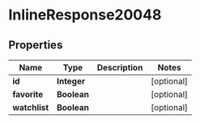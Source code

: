 
# InlineResponse20048

## Properties
Name | Type | Description | Notes
------------ | ------------- | ------------- | -------------
**id** | **Integer** |  |  [optional]
**favorite** | **Boolean** |  |  [optional]
**watchlist** | **Boolean** |  |  [optional]




